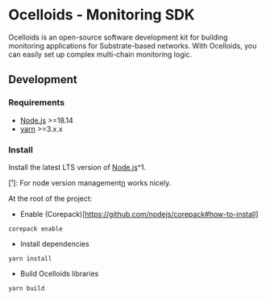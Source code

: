 # Ocelloids - Monitoring SDK

Ocelloids is an open-source software development kit for building monitoring applications for Substrate-based networks.
With Ocelloids, you can easily set up complex multi-chain monitoring logic.

## Development

### Requirements

* [Node.js](https://nodejs.org/en/) >=18.14
* [yarn](https://yarnpkg.com/getting-started/install) >=3.x.x

### Install

Install the latest LTS version of [Node.js](https://nodejs.org/en/)^1.

[¹]: For node version management[n](https://github.com/tj/n) works nicely.

At the root of the project:

* Enable (Corepack)[https://github.com/nodejs/corepack#how-to-install]

```
corepack enable
```

* Install dependencies

```
yarn install
```

* Build Ocelloids libraries

```
yarn build
```

